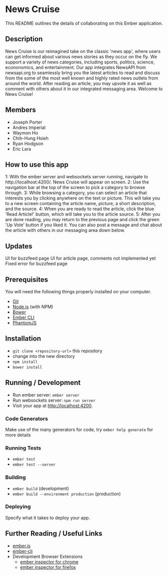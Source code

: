 # News Cruise

This README outlines the details of collaborating on this Ember application.

## Description
News Cruise is our reimagined take on the classic 'news app', where users can get informed about various news stories as they occur on the fly. We support a variety of news categories, including sports, politics, science, econonomics, and entertainment. Our app integrates NewsAPI from newsapi.org to seamlessly bring you the latest articles to read and discuss from the some of the most well known and highly rated news outlets from around the world. After reading an article, you may upvote it as well as comment with others about it in our integrated messaging area. Welcome to News Cruise!

## Members
* Joseph Porter
* Andres Imperial
* Waymon Ho
* Chih-Hung Hsieh
* Ryan Hodgson
* Eric Lara

## How to use this app
1: With the ember server and websockets server running, navigate to http://localhost:4200/. News Cruise will appear on screen.
2: Use the navigation bar at the top of the screen to pick a category to browse through.
3: While browsing a category, you can select an article that interests you by clicking anywhere on the text or picture. This will take you to a new screen containing the article name, picture, a short description, and the source.
4: When you are ready to read the article, click the blue 'Read Article!' button, which will take you to the article source.
5: After you are done reading, you may return to the previous page and click the green 'Up Vote' button if you liked it. You can also post a message and chat about the article with others in our messaging area down below.

## Updates
UI for buzzfeed page
UI for article page, comments not implemented yet
Fixed error for buzzfeed page

## Prerequisites

You will need the following things properly installed on your computer.

* [Git](http://git-scm.com/)
* [Node.js](http://nodejs.org/) (with NPM)
* [Bower](http://bower.io/)
* [Ember CLI](http://ember-cli.com/)
* [PhantomJS](http://phantomjs.org/)

## Installation

* `git clone <repository-url>` this repository
* change into the new directory
* `npm install`
* `bower install`

## Running / Development

* Run ember server: `ember server`
* Run websockets server: `npm run server`
* Visit your app at [http://localhost:4200](http://localhost:4200).

### Code Generators

Make use of the many generators for code, try `ember help generate` for more details

### Running Tests

* `ember test`
* `ember test --server`

### Building

* `ember build` (development)
* `ember build --environment production` (production)

### Deploying

Specify what it takes to deploy your app.

## Further Reading / Useful Links

* [ember.js](http://emberjs.com/)
* [ember-cli](http://ember-cli.com/)
* Development Browser Extensions
  * [ember inspector for chrome](https://chrome.google.com/webstore/detail/ember-inspector/bmdblncegkenkacieihfhpjfppoconhi)
  * [ember inspector for firefox](https://addons.mozilla.org/en-US/firefox/addon/ember-inspector/)
